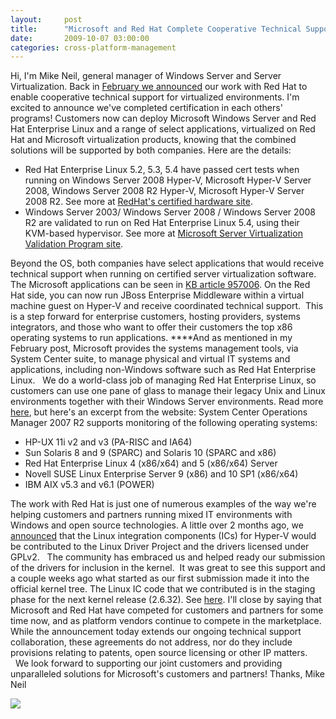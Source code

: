 ```yaml
---
layout:     post
title:      "Microsoft and Red Hat Complete Cooperative Technical Support"
date:       2009-10-07 03:00:00
categories: cross-platform-management
---
```

Hi, I'm Mike Neil, general manager of Windows Server and Server Virtualization. Back in [February we announced](http://blogs.technet.com/virtualization/archive/2009/02/15/Microsoft-and-Red-Hat-Joint-Technical-Support.aspx) our work with Red Hat to enable cooperative technical support for virtualized environments. I'm excited to announce we've completed certification in each others' programs! Customers now can deploy Microsoft Windows Server and Red Hat Enterprise Linux and a range of select applications, virtualized on Red Hat and Microsoft virtualization products, knowing that the combined solutions will be supported by both companies. Here are the details:

  * Red Hat Enterprise Linux 5.2, 5.3, 5.4 have passed cert tests when running on Windows Server 2008 Hyper-V, Microsoft Hyper-V Server 2008, Windows Server 2008 R2 Hyper-V, Microsoft Hyper-V Server 2008 R2. See more at [RedHat's certified hardware site](http://www.redhat.com/rhel/compatibility/hardware/). 
  * Windows Server 2003/ Windows Server 2008 / Windows Server 2008 R2 are validated to run on Red Hat Enterprise Linux 5.4, using their KVM-based hypervisor. See more at [Microsoft Server Virtualization Validation Program site](http://www.windowsservercatalog.com/svvp.aspx). 

Beyond the OS, both companies have select applications that would receive technical support when running on certified server virtualization software. The Microsoft applications can be seen in [KB article 957006](http://support.microsoft.com/kb/957006). On the Red Hat side, you can now run JBoss Enterprise Middleware within a virtual machine guest on Hyper-V and receive coordinated technical support.  This is a step forward for enterprise customers, hosting providers, systems integrators, and those who want to offer their customers the top x86 operating systems to run applications. ****And as mentioned in my February post, Microsoft provides the systems management tools, via System Center suite, to manage physical and virtual IT systems and applications, including non-Windows software such as Red Hat Enterprise Linux.   We do a world-class job of managing Red Hat Enterprise Linux, so customers can use one pane of glass to manage their legacy Unix and Linux environments together with their Windows Server environments. Read more [here](http://www.microsoft.com/systemcenter/operationsmanager/en/us/whats-new.aspx), but here's an excerpt from the website: System Center Operations Manager 2007 R2 supports monitoring of the following operating systems: 

  * HP-UX 11i v2 and v3 (PA-RISC and IA64) 
  * Sun Solaris 8 and 9 (SPARC) and Solaris 10 (SPARC and x86) 
  * Red Hat Enterprise Linux 4 (x86/x64) and 5 (x86/x64) Server 
  * Novell SUSE Linux Enterprise Server 9 (x86) and 10 SP1 (x86/x64) 
  * IBM AIX v5.3 and v6.1 (POWER) 

The work with Red Hat is just one of numerous examples of the way we're helping customers and partners running mixed IT environments with Windows and open source technologies. A little over 2 months ago, we [announced](http://blogs.technet.com/virtualization/archive/2009/07/20/linux-ics-for-hyper-v-and-gplv2.aspx) that the Linux integration components (ICs) for Hyper-V would be contributed to the Linux Driver Project and the drivers licensed under GPLv2.   The community has embraced us and helped ready our submission of the drivers for inclusion in the kernel.  It was great to see this support and a couple weeks ago what started as our first submission made it into the official kernel tree. The Linux IC code that we contributed is in the staging phase for the next kernel release (2.6.32). See [here](http://git.kernel.org/?p=linux/kernel/git/torvalds/linux-2.6.git;a=commitdiff;h=565e7dc81d9f239aa5896e754816c4f9dc51f1be). I'll close by saying that Microsoft and Red Hat have competed for customers and partners for some time now, and as platform vendors continue to compete in the marketplace. While the announcement today extends our ongoing technical support collaboration, these agreements do not address, nor do they include provisions relating to patents, open source licensing or other IP matters.   We look forward to supporting our joint customers and providing unparalleled solutions for Microsoft's customers and partners! Thanks, Mike Neil 

[![](http://s9.addthis.com/button1-share.gif)](http://www.addthis.com/bookmark.php)
